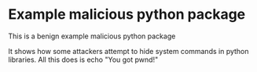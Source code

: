 # Example malicious python package


This is a benign example malicious python package

It shows how some attackers attempt to hide system commands in python libraries. All this does is echo "You got pwnd!"